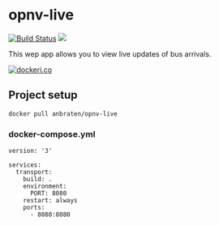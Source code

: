 # opnv-live

[![Build Status](https://travis-ci.org/Garogat/opnv-live.svg?branch=master)](https://travis-ci.org/Garogat/opnv-live)
[![](https://images.microbadger.com/badges/image/anbraten/opnv-live.svg)](https://microbadger.com/images/anbraten/opnv-live "Get your own image badge on microbadger.com")

This wep app allows you to view live updates of bus arrivals.

[![dockeri.co](https://dockeri.co/image/anbraten/opnv-live)](https://hub.docker.com/r/anbraten/opnv-live)

## Project setup
```
docker pull anbraten/opnv-live
```

### docker-compose.yml
```
version: '3'

services:
  transport:
    build: .
    environment:
      PORT: 8080
    restart: always
    ports:
      - 8080:8080
```
